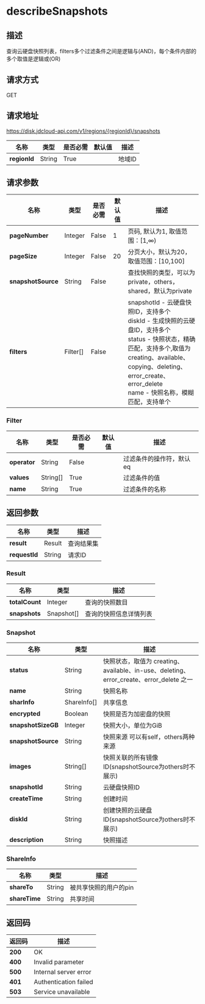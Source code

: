 # describeSnapshots


## 描述
查询云硬盘快照列表，filters多个过滤条件之间是逻辑与(AND)，每个条件内部的多个取值是逻辑或(OR)

## 请求方式
GET

## 请求地址
https://disk.jdcloud-api.com/v1/regions/{regionId}/snapshots

|名称|类型|是否必需|默认值|描述|
|---|---|---|---|---|
|**regionId**|String|True| |地域ID|

## 请求参数
|名称|类型|是否必需|默认值|描述|
|---|---|---|---|---|
|**pageNumber**|Integer|False|1|页码, 默认为1, 取值范围：[1,∞)|
|**pageSize**|Integer|False|20|分页大小，默认为20，取值范围：[10,100]|
|**snapshotSource**|String|False| |查找快照的类型，可以为private，others，shared，默认为private|
|**filters**|Filter[]|False| |snapshotId - 云硬盘快照ID，支持多个<br>diskId - 生成快照的云硬盘ID，支持多个<br>status - 快照状态，精确匹配，支持多个,取值为 creating、available、copying、deleting、error_create、error_delete<br>name - 快照名称，模糊匹配，支持单个<br>|

### Filter
|名称|类型|是否必需|默认值|描述|
|---|---|---|---|---|
|**operator**|String|False| |过滤条件的操作符，默认eq|
|**values**|String[]|True| |过滤条件的值|
|**name**|String|True| |过滤条件的名称|

## 返回参数
|名称|类型|描述|
|---|---|---|
|**result**|Result|查询结果集|
|**requestId**|String|请求ID|

### Result
|名称|类型|描述|
|---|---|---|
|**totalCount**|Integer|查询的快照数目|
|**snapshots**|Snapshot[]|查询的快照信息详情列表|
### Snapshot
|名称|类型|描述|
|---|---|---|
|**status**|String|快照状态，取值为 creating、available、in-use、deleting、error_create、error_delete 之一|
|**name**|String|快照名称|
|**sharInfo**|ShareInfo[]|共享信息|
|**encrypted**|Boolean|快照是否为加密盘的快照|
|**snapshotSizeGB**|Integer|快照大小，单位为GiB|
|**snapshotSource**|String|快照来源 可以有self，others两种来源|
|**images**|String[]|快照关联的所有镜像ID(snapshotSource为others时不展示)|
|**snapshotId**|String|云硬盘快照ID|
|**createTime**|String|创建时间|
|**diskId**|String|创建快照的云硬盘ID(snapshotSource为others时不展示)|
|**description**|String|快照描述|
### ShareInfo
|名称|类型|描述|
|---|---|---|
|**shareTo**|String|被共享快照的用户的pin|
|**shareTime**|String|共享时间|

## 返回码
|返回码|描述|
|---|---|
|**200**|OK|
|**400**|Invalid parameter|
|**500**|Internal server error|
|**401**|Authentication failed|
|**503**|Service unavailable|
